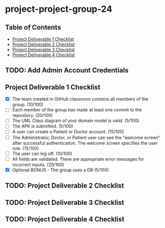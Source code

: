 # project-project-group-24

## Table of Contents
- [Project Deliverable 1 Checklist](#project-deliverable-1-checklist)
- [Project Deliverable 2 Checklist](#project-deliverable-2-checklist)
- [Project Deliverable 3 Checklist](#project-deliverable-3-checklist)
- [Project Deliverable 4 Checklist](#project-deliverable-4-checklist)

## TODO: Add Admin Account Credentials

## Project Deliverable 1 Checklist
- [X] The team created in GitHub classroom contains all members of the group. (10/100)
- [ ] Each member of the group has made at least one commit to the repository. (20/100)
- [ ] The UML Class diagram of your domain model is valid. (5/100)
- [ ] The APK is submitted. (5/100)
- [ ] A user can create a Patient or Doctor account. (15/100)
- [ ] The Administrator, Doctor, or Patient user can see the “welcome screen” after successful authentication. The welcome screen specifies the user role. (15/100)
- [ ] The user can log off. (10/100)
- [ ] All fields are validated. There are appropriate error messages for incorrect inputs. (20/100)
- [X] Optional BONUS - The group uses a DB (5/100)

## TODO: Project Deliverable 2 Checklist

## TODO: Project Deliverable 3 Checklist

## TODO: Project Deliverable 4 Checklist
